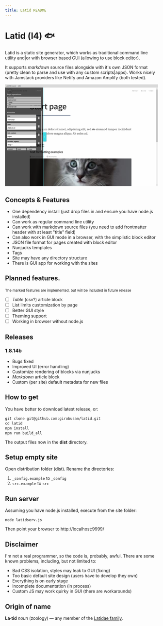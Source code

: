 ```yaml
---
title: Latid README
---
```

# Latid (l4) &#128031;

Latid is a static site generator, which works as traditional command line utility and|or with browser based GUI (allowing to use block editor). 

It supports _markdown_ source files alongside with it's own JSON format (pretty clean to parse and use with any custom scripts|apps). Works nicely with Jamstack providers like Netify and Amazon Amplify (both tested).

![screenshot](docs/pix/main_gui.png) 

## Concepts & Features

- One dependency install (just drop files in and ensure you have node.js installed)
- Can work as regular command line utility
- Can work with markdown source files (you need to add frontmatter header with at least "title" field)
- Can also work in GUI mode in a browser, with the simplistic block editor
- JSON file format for pages created with block editor
- Nunjucks templates
- Tags 
- Site may have any directory structure 
- There is GUI app for working with the sites

## Planned features.
<small>The marked features are implemented, but will be included in future release</small>

- [ ] _Table_ (csv?) article block
- [ ] List limits customization by page
- [ ] Better GUI style
- [ ] Theming support
- [ ] Working in browser without node.js

## Releases

### 1.8.14b
- Bugs fixed
- Improved UI (error handling)
- Customize rendering of blocks via nunjucks
- _Markdown_ article block
- Custom (per site) default metadata for new files


## How to get 

You have better to download latest release, or:

    git clone git@github.com:girobusan/latid.git
    cd latid 
    npm install
    npm run build_all

The output files now in the **dist** directory.


Setup empty site
----------------
Open distribution folder (dist). Rename the directories:

1. `_config.example` to `_config`
2. `src.example` to `src`

Run server
----------
Assuming you have node.js installed, execute from the site folder:

    node latidserv.js

Then point your browser to http://localhost:9999/ 

## Disclaimer

I'm not a real programmer, so the code is, probably, awful. There are some known problems, including, but not limited to:

- Bad CSS isolation, styles may leak to GUI (fixing)
- Too basic default site design (users have to develop they own)
- Everything is on early stage
- Incomplete documentation (in process)
- Custom JS may work quirky in GUI (there are workarounds)

## Origin of name
**La·tid**  *noun* (zoology) — any member of the [Latidae family](https://en.wikipedia.org/wiki/Latidae).

